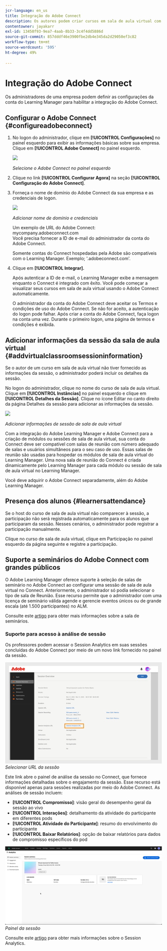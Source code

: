 ```yaml
---
jcr-language: en_us
title: Integração do Adobe Connect
description: Os autores podem criar cursos em sala de aula virtual com o Adobe Connect durante o processo de criação do curso. Para ativar o Adobe Connect na sua conta do Learning Manager, você precisa entrar em contato com o administrador da sua organização.
contentowner: jayakarr
exl-id: 13458f93-9ea7-4aab-8b33-3c4f4dd5886d
source-git-commit: 857dddf46e3900fbe2db4e345da2d29050ef3c82
workflow-type: tm+mt
source-wordcount: '595'
ht-degree: 49%

---
```


# Integração do Adobe Connect

Os administradores de uma empresa podem definir as configurações da conta do Learning Manager para habilitar a integração do Adobe Connect.

## Configurar o Adobe Connect {#configureadobeconnect}

1. No logon do administrador, clique em **[!UICONTROL Configurações]** no painel esquerdo para exibir as informações básicas sobre sua empresa. Clique em **[!UICONTROL Adobe Connect]** no painel esquerdo.

   ![](assets/left-pane.png)

   *Selecione o Adobe Connect no painel esquerdo*

1. Clique no link **[!UICONTROL Configurar Agora]** na seção **[!UICONTROL Configuração do Adobe Connect]**.

   <!--![](assets/configure-now-connect.png)-->

1. Forneça o nome de domínio do Adobe Connect da sua empresa e as credenciais de logon.

   ![](assets/adobeconnect-config.png)

   *Adicionar nome de domínio e credenciais*

   Um exemplo de URL do Adobe Connect: mycompany.adobeconnect.com\
   Você precisa fornecer a ID de e-mail do administrador da conta do Adobe Connect.

   Somente contas do Connect hospedadas pela Adobe são compatíveis com o Learning Manager. Exemplo; &#39;.adobeconnect.com&#39;.

1. Clique em **[!UICONTROL Integrar].**

   Após autenticar a ID de e-mail, o Learning Manager exibe a mensagem enquanto o Connect é integrado com êxito. Você pode começar a visualizar seus cursos em sala de aula virtual usando o Adobe Connect automaticamente.

   O administrador da conta do Adobe Connect deve aceitar os Termos e condições de uso do Adobe Connect. Se não for aceito, a autenticação do logon pode falhar. Após criar a conta do Adobe Connect, faça logon na conta uma vez. Durante o primeiro logon, uma página de termos e condições é exibida.

   <!--![](assets/mail-confirmation.png)-->

## Adicionar informações da sessão da sala de aula virtual {#addvirtualclassroomsessioninformation}

Se o autor de um curso em sala de aula virtual não tiver fornecido as informações da sessão, o administrador poderá incluir os detalhes da sessão.

No logon do administrador, clique no nome do curso de sala de aula virtual. Clique em **[!UICONTROL Instâncias]** no painel esquerdo e clique em **[!UICONTROL Detalhes da Sessão]**.  Clique no ícone Editar no canto direito da página Detalhes da sessão para adicionar as informações da sessão.

![](assets/session-creation-admin.png)

*Adicionar informações de sessão de sala de aula virtual*

Com a integração do Adobe Learning Manager e Adobe Connect para a criação de módulos ou sessões de sala de aula virtual, sua conta do Connect deve ser compatível com salas de reunião com número adequado de salas e usuários simultâneos para o seu caso de uso. Essas salas de reunião são usadas para hospedar os módulos de sala de aula virtual do Learning Manager. Uma nova sala de reunião do Connect é criada dinamicamente pelo Learning Manager para cada módulo ou sessão de sala de aula virtual no Learning Manager.

Você deve adquirir o Adobe Connect separadamente, além do Adobe Learning Manager.

## Presença dos alunos {#learnersattendance}

Se o host do curso de sala de aula virtual não comparecer à sessão, a participação não será registrada automaticamente para os alunos que participaram da sessão. Nesses cenários, o administrador pode registrar a participação manualmente.

Clique no curso de sala de aula virtual, clique em Participação no painel esquerdo da página seguinte e registre a participação.

## Suporte a seminários do Adobe Connect com grandes públicos

O Adobe Learning Manager oferece suporte à seleção de salas de seminário no Adobe Connect ao configurar uma sessão de sala de aula virtual no Connect. Anteriormente, o administrador só podia selecionar o tipo de sala de Reunião. Esse recurso permite que o administrador com uma licença de seminário válida agende e gerencie eventos únicos ou de grande escala (até 1.500 participantes) no ALM.

Consulte este [artigo](https://helpx.adobe.com/br/adobe-connect/using/creating-seminars.html) para obter mais informações sobre a sala de seminários.

### Suporte para acesso à análise de sessão

Os professores podem acessar o Session Analytics em suas sessões concluídas do Adobe Connect por meio de um novo link fornecido no painel da sessão.

![](assets/adobe-connect-session-url.png)
_Selecionar URL da sessão_

Este link abre o painel de análise da sessão no Connect, que fornece informações detalhadas sobre o engajamento da sessão.
Esse recurso está disponível apenas para sessões realizadas por meio do Adobe Connect. As análises de sessão incluem:

* **[!UICONTROL Compromisso]**: visão geral do desempenho geral da sessão ao vivo
* **[!UICONTROL Interações]**: detalhamento da atividade do participante em diferentes pods
* **[!UICONTROL Atividade do Participante]**: resumo do envolvimento do participante
* **[!UICONTROL Baixar Relatórios]**: opção de baixar relatórios para dados de compromisso específicos do pod

![](assets/session-dashboard.png)
_Painel da sessão_

Consulte este [artigo](https://helpx.adobe.com/in/adobe-connect/using/session-dashboard.html) para obter mais informações sobre o Session Analytics.

